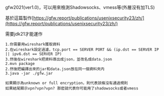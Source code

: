 gfw2021(ver1.0)，可以用來檢測Shadowsocks、vmess等(外層沒有加TLS)

基於這篇製作[https://gfw.report/publications/usenixsecurity23/zh/](https://gfw.report/publications/usenixsecurity23/zh/)

需要jdk21才能運作

```
1.你需要用wireshark獲取資料
2.在wireshark設定過濾，tcp.port == SERVER PORT && (ip.dst == SERVER IP || ipv6.dst == SERVER IP)
3.然後在wireshark把資料導出成json，並改名成data.json
2.mvn package
2.然後把編譯出來的jar和data.json放在同一個資料夾内
3.java -jar ./gfw.jar

如果顯示為unknown or full encryption，則代表該條沒有通過規則
如果結尾顯示vpn?vpn?vpn? 那麽就代表你可能用了shadowsocks或者vmess
```